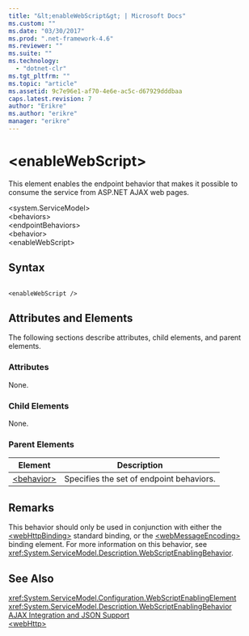 ```yaml
---
title: "&lt;enableWebScript&gt; | Microsoft Docs"
ms.custom: ""
ms.date: "03/30/2017"
ms.prod: ".net-framework-4.6"
ms.reviewer: ""
ms.suite: ""
ms.technology: 
  - "dotnet-clr"
ms.tgt_pltfrm: ""
ms.topic: "article"
ms.assetid: 9c7e96e1-af70-4e6e-ac5c-d67929dddbaa
caps.latest.revision: 7
author: "Erikre"
ms.author: "erikre"
manager: "erikre"
---
```

# &lt;enableWebScript&gt;
This element enables the endpoint behavior that makes it possible to consume the service from ASP.NET AJAX web pages.  
  
 \<system.ServiceModel>  
\<behaviors>  
\<endpointBehaviors>  
\<behavior>  
\<enableWebScript>  
  
## Syntax  
  
```  
  
<enableWebScript />  
```  
  
## Attributes and Elements  
 The following sections describe attributes, child elements, and parent elements.  
  
### Attributes  
 None.  
  
### Child Elements  
 None.  
  
### Parent Elements  
  
|Element|Description|  
|-------------|-----------------|  
|[\<behavior>](../../../../../docs/framework/configuring-apps/file-schema/wcf/behavior-of-endpointbehaviors.md)|Specifies the set of endpoint behaviors.|  
  
## Remarks  
 This behavior should only be used in conjunction with either the [\<webHttpBinding>](../../../../../docs/framework/configuring-apps/file-schema/wcf/webhttpbinding.md) standard binding, or the [\<webMessageEncoding>](../../../../../docs/framework/configuring-apps/file-schema/wcf/webmessageencoding.md) binding element.  For more information on this behavior, see <xref:System.ServiceModel.Description.WebScriptEnablingBehavior>.  
  
## See Also  
 <xref:System.ServiceModel.Configuration.WebScriptEnablingElement>   
 <xref:System.ServiceModel.Description.WebScriptEnablingBehavior>   
 [AJAX Integration and JSON Support](../../../../../docs/framework/wcf/feature-details/ajax-integration-and-json-support.md)   
 [\<webHttp>](../../../../../docs/framework/configuring-apps/file-schema/wcf/webhttp.md)